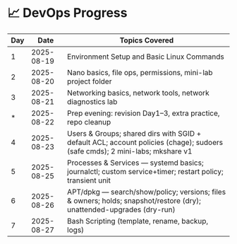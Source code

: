 # 📈 DevOps Progress

| Day | Date | Topics Covered |
|-----|------|----------------|
| 1 | 2025-08-19 | Environment Setup and Basic Linux Commands |
| 2 | 2025-08-20 | Nano basics, file ops, permissions, mini-lab project folder |
| 3 | 2025-08-21 | Networking basics, network tools, network diagnostics lab |
| * | 2025-08-22 | Prep evening: revision Day1–3, extra practice, repo cleanup |
| 4 | 2025-08-23 | Users & Groups; shared dirs with SGID + default ACL; account policies (chage); sudoers (safe cmds); 2 mini-labs; mkshare v1 |
| 5 | 2025-08-25 | Processes & Services — systemd basics; journalctl; custom service+timer; restart policy; transient unit |
| 6 | 2025-08-26 | APT/dpkg — search/show/policy; versions; files & owners; holds; snapshot/restore (dry); unattended-upgrades (dry-run) |
| 7 | 2025-08-27 | Bash Scripting (template, rename, backup, logs) |